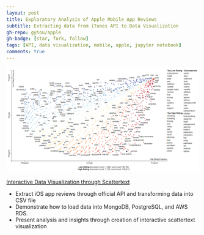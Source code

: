 ```yaml
---
layout: post
title: Exploratory Analysis of Apple Mobile App Reviews
subtitle: Extracting data from iTunes API to Data Visualization
gh-repo: gyhou/apple
gh-badge: [star, fork, follow]
tags: [API, data visualization, mobile, apple, jupyter notebook]
comments: true
---
```

![itunes_rv_app_reviews_scattertext](/img/itunes_rv_app_reviews_scattertext.png)

[Interactive Data Visualization through Scattertext](http://gyhou.com/iTunes-RV-App-Reviews-Scattertext.html)

- Extract iOS app reviews through official API and transforming data into CSV file
- Demonstrate how to load data into MongoDB, PostgreSQL, and AWS RDS.
- Present analysis and insights through creation of interactive scattertext visualization
